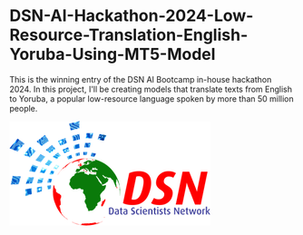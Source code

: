 # DSN-AI-Hackathon-2024-Low-Resource-Translation-English-Yoruba-Using-MT5-Model
This is the winning entry of the DSN AI Bootcamp in-house hackathon 2024. In this project, I'll be creating models that translate texts from English to Yoruba, a popular low-resource language spoken by more than 50 million people.

![](dsn.png)
